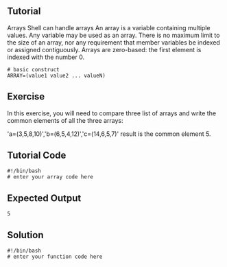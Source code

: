 Tutorial
--------

Arrays 
Shell can handle arrays
An array is a variable containing multiple values. Any variable may be used as an array. There is no maximum limit to the size of an array, nor any requirement that member variables be indexed or assigned contiguously.
Arrays are zero-based: the first element is indexed with the number 0. 
   
	# basic construct
    ARRAY=(value1 value2 ... valueN)
    
Exercise
--------
In this exercise, you will need to compare three list of arrays and write the common elements of all the three arrays:

'a=(3,5,8,10)','b=(6,5,4,12)','c=(14,6,5,7)'
result is the common element 5.

Tutorial Code
-------------
    #!/bin/bash
    # enter your array code here
    
    

Expected Output
---------------
    5

Solution
--------
    #!/bin/bash
    # enter your function code here
    
    
